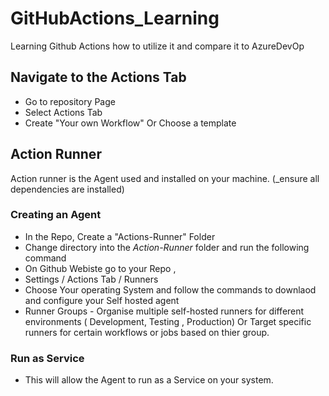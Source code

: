# GitHubActions_Learning
Learning Github Actions how to utilize it and compare it to AzureDevOp

## Navigate to the Actions Tab
- Go to repository Page
- Select Actions Tab
- Create "Your own Workflow" Or Choose a template

## Action Runner
Action runner is the Agent used and installed on your machine. (_ensure all dependencies are installed)

### Creating an Agent
- In the Repo, Create a "Actions-Runner" Folder
- Change directory into the *Action-Runner* folder and run the following command
- On Github Webiste go to your Repo ,
- Settings / Actions Tab / Runners
- Choose Your operating System and follow the commands to downlaod and configure your Self hosted agent
- Runner Groups -  Organise multiple self-hosted runners for different environments ( Development, Testing , Production)  Or Target specific runners for certain workflows or jobs based on thier group. 

### Run as Service
- This will allow the Agent to run as a Service on your system.